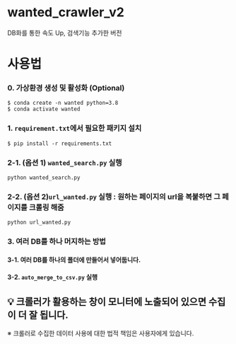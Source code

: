 # wanted_crawler_v2
DB화를 통한 속도 Up, 검색기능 추가한 버전

# 사용법
### 0. 가상환경 생성 및 활성화 (Optional)
```
$ conda create -n wanted python=3.8
$ conda activate wanted
```
### 1. `requirement.txt`에서 필요한 패키지 설치
```
$ pip install -r requirements.txt
```
### 2-1. (옵션 1) `wanted_search.py` 실행
```
python wanted_search.py
```
### 2-2. (옵션 2)`url_wanted.py` 실행 : 원하는 페이지의 url을 복붙하면 그 페이지를 크롤링 해줌
```
python url_wanted.py
```
### 3. 여러 DB를 하나 머지하는 방법
#### 3-1. 여러 DB를 하나의 폴더에 만들어서 넣어둡니다. 
#### 3-2. `auto_merge_to_csv.py` 실행


## 💡 크롤러가 활용하는 창이 모니터에 노출되어 있으면 수집이 더 잘 됩니다.

※ 크롤러로 수집한 데이터 사용에 대한 법적 책임은 사용자에게 있습니다.
